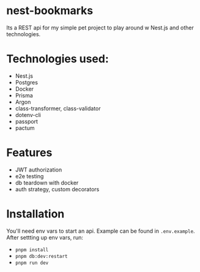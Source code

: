 # nest-bookmarks

Its a REST api for my simple pet project to play around w Nest.js and other technologies.

# Technologies used:

- Nest.js
- Postgres
- Docker
- Prisma
- Argon
- class-transformer, class-validator
- dotenv-cli
- passport
- pactum

# Features

- JWT authorization
- e2e testing
- db teardown with docker
- auth strategy, custom decorators

# Installation

You'll need env vars to start an api. Example can be found in `.env.example`. After settting up env vars, run:

- `pnpm install`
- `pnpm db:dev:restart`
- `pnpm run dev`
